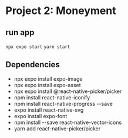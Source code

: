 # Project 2: Moneyment

## run app
``` npx expo start ```
``` yarn start ```

## Dependencies
- npx expo install expo-image
- npx expo install expo-asset
- npx expo install @react-native-picker/picker
- npm install react-native-iconify
- npm install react-native-progress --save
- expo install react-native-svg
- expo install expo-font
- npm install --save react-native-vector-icons
- yarn add react-native-picker/picker
